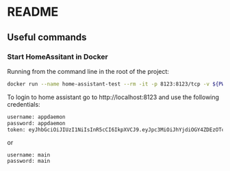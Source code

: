 # README

## Useful commands
### Start HomeAssitant in Docker
Running from the command line in the root of the project:
```bash
docker run --name home-assistant-test --rm -it -p 8123:8123/tcp -v ${PWD}/tests/resources/HA:/config ghcr.io/home-assistant/home-assistant:stable
```

To login to home assistant go to http://localhost:8123 and use the following credentials:
```bash
username: appdaemon
password: appdaemon
token: eyJhbGciOiJIUzI1NiIsInR5cCI6IkpXVCJ9.eyJpc3MiOiJhYjdiOGY4ZDEzOTc0MjlkYWEyYWU2YWY3OTQ3NDY1NCIsImlhdCI6MTY5NjQyNjEzOSwiZXhwIjoyMDExNzg2MTM5fQ.a48RAuLg676Mmxwgx4j7-U4vHORR3EmKL5M5TkNf7Vk
```

or

```
username: main
password: main
```
